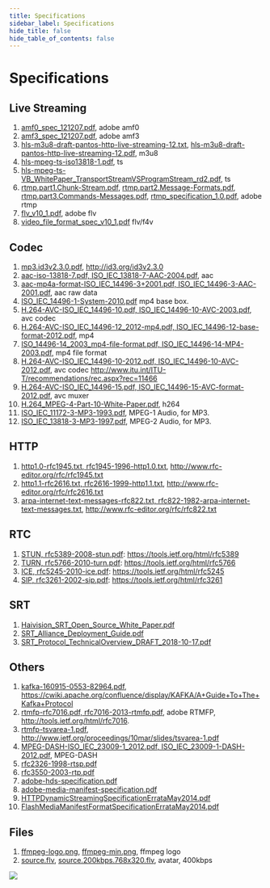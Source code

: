 ```yaml
---
title: Specifications
sidebar_label: Specifications
hide_title: false
hide_table_of_contents: false
---
```


# Specifications

## Live Streaming

1. [amf0_spec_121207.pdf](/files/amf0_spec_121207.pdf), adobe amf0
1. [amf3_spec_121207.pdf](/files/amf3_spec_121207.pdf), adobe amf3
1. [hls-m3u8-draft-pantos-http-live-streaming-12.txt](/files/hls-m3u8-draft-pantos-http-live-streaming-12.txt), [hls-m3u8-draft-pantos-http-live-streaming-12.pdf](/files/hls-m3u8-draft-pantos-http-live-streaming-12.pdf), m3u8
1. [hls-mpeg-ts-iso13818-1.pdf](/files/hls-mpeg-ts-iso13818-1.pdf), ts
1. [hls-mpeg-ts-VB_WhitePaper_TransportStreamVSProgramStream_rd2.pdf](/files/hls-mpeg-ts-VB_WhitePaper_TransportStreamVSProgramStream_rd2.pdf), ts
1. [rtmp.part1.Chunk-Stream.pdf](/files/rtmp.part1.Chunk-Stream.pdf), [rtmp.part2.Message-Formats.pdf](/files/rtmp.part2.Message-Formats.pdf), [rtmp.part3.Commands-Messages.pdf](/files/rtmp.part3.Commands-Messages.pdf), [rtmp_specification_1.0.pdf](/files/rtmp_specification_1.0.pdf), adobe rtmp
1. [flv_v10_1.pdf](/files/flv_v10_1.pdf), adobe flv
1. [video_file_format_spec_v10_1.pdf](/files/video_file_format_spec_v10_1.pdf) flv/f4v

## Codec

1. [mp3.id3v2.3.0.pdf](/files/mp3.id3v2.3.0.pdf), http://id3.org/id3v2.3.0
1. [aac-iso-13818-7.pdf, ISO_IEC_13818-7-AAC-2004.pdf](/files/ISO_IEC_13818-7-AAC-2004.pdf), aac
1. [aac-mp4a-format-ISO_IEC_14496-3+2001.pdf, ISO_IEC_14496-3-AAC-2001.pdf](/files/ISO_IEC_14496-3-AAC-2001.pdf), aac raw data
1. [ISO_IEC_14496-1-System-2010.pdf](/files/ISO_IEC_14496-1-System-2010.pdf) mp4 base box.
1. [H.264-AVC-ISO_IEC_14496-10.pdf, ISO_IEC_14496-10-AVC-2003.pdf](/files/ISO_IEC_14496-10-AVC-2003.pdf), avc codec
1. [H.264-AVC-ISO_IEC_14496-12_2012-mp4.pdf, ISO_IEC_14496-12-base-format-2012.pdf](/files/ISO_IEC_14496-12-base-format-2012.pdf), mp4
1. [ISO_14496-14_2003_mp4-file-format.pdf, ISO_IEC_14496-14-MP4-2003.pdf](/files/ISO_IEC_14496-14-MP4-2003.pdf), mp4 file format
1. [H.264-AVC-ISO_IEC_14496-10-2012.pdf, ISO_IEC_14496-10-AVC-2012.pdf](/files/ISO_IEC_14496-10-AVC-2012.pdf), avc codec http://www.itu.int/ITU-T/recommendations/rec.aspx?rec=11466
1. [H.264-AVC-ISO_IEC_14496-15.pdf, ISO_IEC_14496-15-AVC-format-2012.pdf](/files/ISO_IEC_14496-15-AVC-format-2012.pdf), avc muxer
1. [H.264_MPEG-4-Part-10-White-Paper.pdf](/files/H.264_MPEG-4-Part-10-White-Paper.pdf), h264
1. [ISO_IEC_11172-3-MP3-1993.pdf](/files/ISO_IEC_11172-3-MP3-1993.pdf), MPEG-1 Audio, for MP3.
1. [ISO_IEC_13818-3-MP3-1997.pdf](/files/ISO_IEC_13818-3-MP3-1997.pdf), MPEG-2 Audio, for MP3.

## HTTP

1. [http1.0-rfc1945.txt, rfc1945-1996-http1.0.txt](/files/rfc1945-1996-http1.0.txt), http://www.rfc-editor.org/rfc/rfc1945.txt
1. [http1.1-rfc2616.txt, rfc2616-1999-http1.1.txt](/files/rfc2616-1999-http1.1.txt), http://www.rfc-editor.org/rfc/rfc2616.txt
1. [arpa-internet-text-messages-rfc822.txt, rfc822-1982-arpa-internet-text-messages.txt](/files/rfc822-1982-arpa-internet-text-messages.txt), http://www.rfc-editor.org/rfc/rfc822.txt

## RTC

1. [STUN, rfc5389-2008-stun.pdf](/files/rfc5389-2008-stun.pdf): https://tools.ietf.org/html/rfc5389
1. [TURN, rfc5766-2010-turn.pdf](/files/rfc5766-2010-turn.pdf): https://tools.ietf.org/html/rfc5766
1. [ICE, rfc5245-2010-ice.pdf](/files/rfc5245-2010-ice.pdf): https://tools.ietf.org/html/rfc5245
1. [SIP, rfc3261-2002-sip.pdf](/files/rfc3261-2002-sip.pdf): https://tools.ietf.org/html/rfc3261

## SRT

1. [Haivision_SRT_Open_Source_White_Paper.pdf](/files/Haivision_SRT_Open_Source_White_Paper.pdf)
1. [SRT_Alliance_Deployment_Guide.pdf](/files/SRT_Alliance_Deployment_Guide.pdf)
1. [SRT_Protocol_TechnicalOverview_DRAFT_2018-10-17.pdf](/files/SRT_Protocol_TechnicalOverview_DRAFT_2018-10-17.pdf)

## Others

1. [kafka-160915-0553-82964.pdf](/files/kafka-160915-0553-82964.pdf), https://cwiki.apache.org/confluence/display/KAFKA/A+Guide+To+The+Kafka+Protocol
1. [rtmfp-rfc7016.pdf, rfc7016-2013-rtmfp.pdf](/files/rfc7016-2013-rtmfp.pdf), adobe RTMFP, http://tools.ietf.org/html/rfc7016.
1. [rtmfp-tsvarea-1.pdf](/files/rtmfp-tsvarea-1.pdf), http://www.ietf.org/proceedings/10mar/slides/tsvarea-1.pdf
1. [MPEG-DASH-ISO_IEC_23009-1_2012.pdf, ISO_IEC_23009-1-DASH-2012.pdf](/files/ISO_IEC_23009-1-DASH-2012.pdf), MPEG-DASH
1. [rfc2326-1998-rtsp.pdf](/files/rfc2326-1998-rtsp.pdf)
1. [rfc3550-2003-rtp.pdf](/files/rfc3550-2003-rtp.pdf)
1. [adobe-hds-specification.pdf](/files/adobe-hds-specification.pdf)
1. [adobe-media-manifest-specification.pdf](/files/adobe-media-manifest-specification.pdf)
1. [HTTPDynamicStreamingSpecificationErrataMay2014.pdf](/files/HTTPDynamicStreamingSpecificationErrataMay2014.pdf)
1. [FlashMediaManifestFormatSpecificationErrataMay2014.pdf](/files/FlashMediaManifestFormatSpecificationErrataMay2014.pdf)

## Files

1. [ffmpeg-logo.png](/files/ffmpeg-logo.png), [ffmpeg-min.png](/files/ffmpeg-min.png), ffmpeg logo
1. [source.flv](/files/source.flv), [source.200kbps.768x320.flv](/files/source.200kbps.768x320.flv), avatar, 400kbps

![](https://ossrs.net/gif/v1/sls.gif?site=ossrs.io&path=/lts/tools/en/v5/specs)

